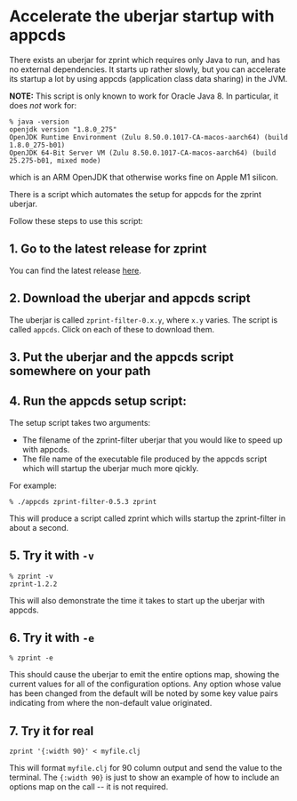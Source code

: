 # Accelerate the uberjar startup with appcds

There exists an uberjar for zprint which requires only Java to run,
and has no external dependencies.  It starts up rather slowly, but
you can accelerate its startup a lot by using appcds (application class
data sharing) in the JVM.

__NOTE:__ This script is only known to work for Oracle Java 8.  In particular,
it does *not* work for:

```
% java -version
openjdk version "1.8.0_275"
OpenJDK Runtime Environment (Zulu 8.50.0.1017-CA-macos-aarch64) (build 1.8.0_275-b01)
OpenJDK 64-Bit Server VM (Zulu 8.50.0.1017-CA-macos-aarch64) (build 25.275-b01, mixed mode)
``` 
which is an ARM OpenJDK that otherwise works fine on Apple M1 silicon.

There is a script which automates the setup for appcds for the zprint uberjar.

Follow these steps to use this script:

## 1. Go to the latest release for zprint
You can find the latest release [here](https://github.com/kkinnear/zprint/releases/latest).
## 2. Download the uberjar and appcds script
The uberjar is called `zprint-filter-0.x.y`, where `x.y` varies.
The script is called `appcds`. 
Click on each of these to download them.
## 3. Put the uberjar and the appcds script somewhere on your path
## 4. Run the appcds setup script:
The setup script takes two arguments:
  * The filename of the zprint-filter uberjar that you would like to speed up 
  with appcds.
  * The file name of the executable file produced by the appcds script which
  will startup the uberjar much more qickly.

For example:
```
% ./appcds zprint-filter-0.5.3 zprint
```
This will produce a script called zprint which wills startup the 
zprint-filter in about a second.  

## 5. Try it with `-v`
```
% zprint -v
zprint-1.2.2
```
This will also demonstrate the time it takes to start up the uberjar
with appcds.

## 6. Try it with `-e`
```
% zprint -e
```
This should cause the uberjar to emit the entire options map, showing
the current values for all of the configuration options.  Any option whose
value has been changed from the default will be noted by some key value
pairs indicating from where the non-default value originated.

## 7. Try it for real
```
zprint '{:width 90}' < myfile.clj
```
This will format `myfile.clj` for 90 column output and send the value to 
the terminal.  The `{:width 90}` is just to show an example of how to include
an options map on the call -- it is not required.
